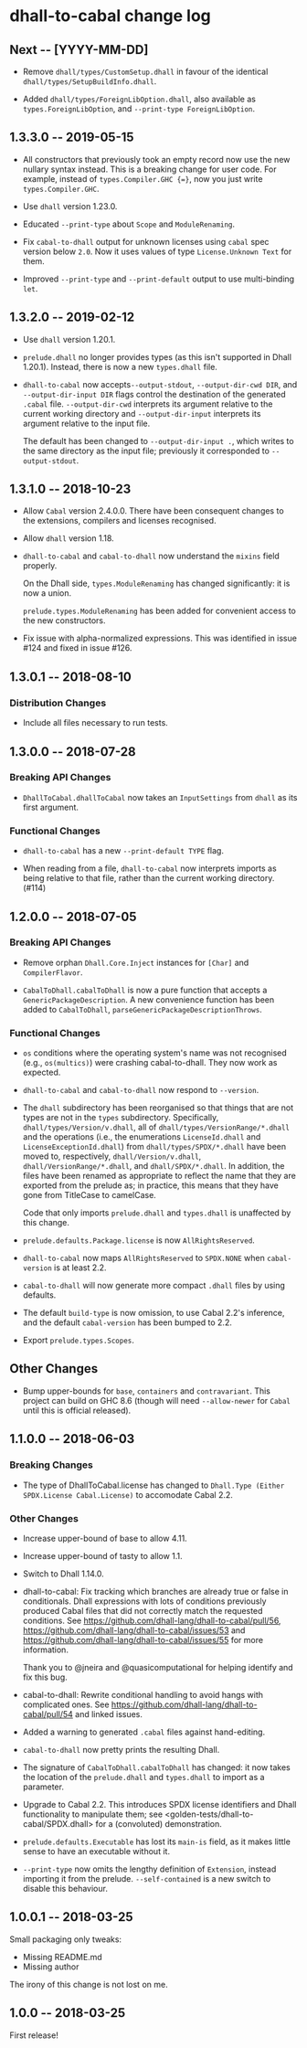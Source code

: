 # dhall-to-cabal change log

## Next -- [YYYY-MM-DD]

* Remove `dhall/types/CustomSetup.dhall` in favour of the identical
  `dhall/types/SetupBuildInfo.dhall`.

* Added `dhall/types/ForeignLibOption.dhall`, also available as
  `types.ForeignLibOption`, and `--print-type ForeignLibOption`.

## 1.3.3.0 -- 2019-05-15

* All constructors that previously took an empty record now use the
  new nullary syntax instead. This is a breaking change for user code.
  For example, instead of `types.Compiler.GHC {=}`, now you just write
  `types.Compiler.GHC`.

* Use `dhall` version 1.23.0.

* Educated `--print-type` about `Scope` and `ModuleRenaming`.

* Fix `cabal-to-dhall` output for unknown licenses using `cabal` spec
  version below `2.0`. Now it uses values of type `License.Unknown Text` 
  for them.

* Improved `--print-type` and `--print-default` output to use
  multi-binding `let`.

## 1.3.2.0 -- 2019-02-12

* Use `dhall` version 1.20.1.

* `prelude.dhall` no longer provides types (as this isn't supported in
  Dhall 1.20.1). Instead, there is now a new `types.dhall` file.

* `dhall-to-cabal` now accepts`--output-stdout`, `--output-dir-cwd
  DIR`, and `--output-dir-input DIR` flags control the destination of
  the generated `.cabal` file. `--output-dir-cwd` interprets its
  argument relative to the current working directory and
  `--output-dir-input` interprets its argument relative to the input
  file.

  The default has been changed to `--output-dir-input .`, which writes
  to the same directory as the input file; previously it corresponded
  to `--output-stdout`.

## 1.3.1.0 -- 2018-10-23

* Allow `Cabal` version 2.4.0.0. There have been consequent changes to
  the extensions, compilers and licenses recognised.

* Allow `dhall` version 1.18.

* `dhall-to-cabal` and `cabal-to-dhall` now understand the `mixins`
  field properly.

  On the Dhall side, `types.ModuleRenaming` has changed significantly:
  it is now a union.

  `prelude.types.ModuleRenaming` has been added for convenient access
  to the new constructors.

* Fix issue with alpha-normalized expressions. This was identified in issue #124
  and fixed in issue #126.


## 1.3.0.1 -- 2018-08-10

### Distribution Changes

* Include all files necessary to run tests.


## 1.3.0.0 -- 2018-07-28

### Breaking API Changes

* `DhallToCabal.dhallToCabal` now takes an `InputSettings` from
  `dhall` as its first argument.

### Functional Changes

* `dhall-to-cabal` has a new `--print-default TYPE` flag.

* When reading from a file, `dhall-to-cabal` now interprets imports as
  being relative to that file, rather than the current working
  directory. (#114)


## 1.2.0.0 -- 2018-07-05

### Breaking API Changes

* Remove orphan `Dhall.Core.Inject` instances for `[Char]` and
  `CompilerFlavor`.

* `CabalToDhall.cabalToDhall` is now a pure function that accepts a
  `GenericPackageDescription`. A new convenience function has been
  added to `CabalToDhall`, `parseGenericPackageDescriptionThrows`.

### Functional Changes

* `os` conditions where the operating system's name was not recognised
  (e.g., `os(multics)`) were crashing cabal-to-dhall. They now work as
  expected.

* `dhall-to-cabal` and `cabal-to-dhall` now respond to `--version`.

* The `dhall` subdirectory has been reorganised so that things that
  are not types are not in the `types` subdirectory. Specifically,
  `dhall/types/Version/v.dhall`, all of
  `dhall/types/VersionRange/*.dhall` and the operations (i.e., the
  enumerations `LicenseId.dhall` and `LicenseExceptionId.dhall`) from
  `dhall/types/SPDX/*.dhall` have been moved to, respectively,
  `dhall/Version/v.dhall`, `dhall/VersionRange/*.dhall`, and
  `dhall/SPDX/*.dhall`. In addition, the files have been renamed as
  appropriate to reflect the name that they are exported from the
  prelude as; in practice, this means that they have gone from
  TitleCase to camelCase.

  Code that only imports `prelude.dhall` and `types.dhall` is
  unaffected by this change.

* `prelude.defaults.Package.license` is now `AllRightsReserved`.

* `dhall-to-cabal` now maps `AllRightsReserved` to `SPDX.NONE` when
  `cabal-version` is at least 2.2.

* `cabal-to-dhall` will now generate more compact `.dhall` files by
  using defaults.

* The default `build-type` is now omission, to use Cabal 2.2's
  inference, and the default `cabal-version` has been bumped to 2.2.

* Export `prelude.types.Scopes`.

## Other Changes

* Bump upper-bounds for `base`, `containers` and `contravariant`. This project
  can build on GHC 8.6 (though will need `--allow-newer` for `Cabal` until this
  is official released).


## 1.1.0.0 -- 2018-06-03

### Breaking Changes

* The type of DhallToCabal.license has changed to
  `Dhall.Type (Either SPDX.License Cabal.License)` to accomodate Cabal 2.2.

### Other Changes

* Increase upper-bound of base to allow 4.11.

* Increase upper-bound of tasty to allow 1.1.

* Switch to Dhall 1.14.0.

* dhall-to-cabal: Fix tracking which branches are already true or false in
  conditionals. Dhall expressions with lots of conditions previously produced
  Cabal files that did not correctly match the requested conditions. See
  https://github.com/dhall-lang/dhall-to-cabal/pull/56,
  https://github.com/dhall-lang/dhall-to-cabal/issues/53 and
  https://github.com/dhall-lang/dhall-to-cabal/issues/55 for more information.

  Thank you to @jneira and @quasicomputational for helping identify and fix this
  bug.

* cabal-to-dhall: Rewrite conditional handling to avoid hangs with complicated ones.
  See https://github.com/dhall-lang/dhall-to-cabal/pull/54 and linked issues.

* Added a warning to generated `.cabal` files against hand-editing.

* `cabal-to-dhall` now pretty prints the resulting Dhall.

* The signature of `CabalToDhall.cabalToDhall` has changed: it now takes the location
  of the `prelude.dhall` and `types.dhall` to import as a parameter.

* Upgrade to Cabal 2.2. This introduces SPDX license identifiers and Dhall
  functionality to manipulate them; see <golden-tests/dhall-to-cabal/SPDX.dhall>
  for a (convoluted) demonstration.

* `prelude.defaults.Executable` has lost its `main-is` field, as it
  makes little sense to have an executable without it.

* `--print-type` now omits the lengthy definition of `Extension`, instead importing
  it from the prelude. `--self-contained` is a new switch to disable this behaviour.


## 1.0.0.1 -- 2018-03-25

Small packaging only tweaks:

* Missing README.md
* Missing author

The irony of this change is not lost on me.

## 1.0.0 -- 2018-03-25

First release!
